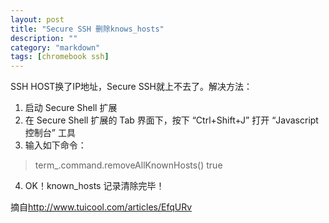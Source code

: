 ```yaml
---
layout: post
title: "Secure SSH 删除knows_hosts"
description: ""
category: "markdown"
tags: [chromebook ssh]
---
```


SSH HOST换了IP地址，Secure SSH就上不去了。解决方法：

1. 启动 Secure Shell 扩展
2. 在 Secure Shell 扩展的 Tab 界面下，按下 “Ctrl+Shift+J” 打开 “Javascript 控制台” 工具
3. 输入如下命令：
> term_.command.removeAllKnownHosts()
true
4. OK！known_hosts 记录清除完毕！

摘自<http://www.tuicool.com/articles/EfqURv>

